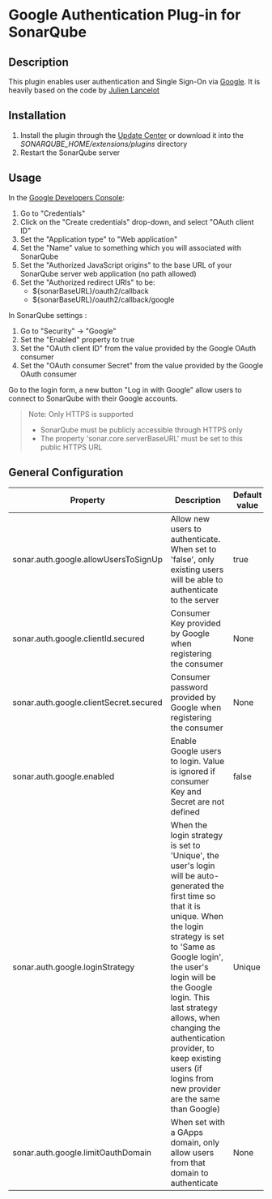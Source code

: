 # Google Authentication Plug-in for SonarQube #

## Description ##
This plugin enables user authentication and Single Sign-On via [Google](https://google.com/).
It is heavily based on the code by [Julien Lancelot](https://github.com/SonarQubeCommunity/sonar-auth-bitbucket)

## Installation ##
1. Install the plugin through the [Update Center](http://docs.sonarqube.org/display/SONAR/Update+Center) or download it into the *SONARQUBE_HOME/extensions/plugins* directory
1. Restart the SonarQube server

## Usage ##
In the [Google Developers Console](https://console.developers.google.com/):
1. Go to "Credentials"
2. Click on the "Create credentials" drop-down, and select "OAuth client ID"
3. Set the "Application type" to "Web application"
4. Set the "Name" value to something which you will associated with SonarQube
5. Set the "Authorized JavaScript origins" to the base URL of your SonarQube server web application (no path allowed)
6. Set the "Authorized redirect URIs" to be:
   * ${sonarBaseURL}/oauth2/callback
   * ${sonarBaseURL}/oauth2/callback/google

In SonarQube settings :
1. Go to "Security" -> "Google"
2. Set the "Enabled" property to true
3. Set the "OAuth client ID" from the value provided by the Google OAuth consumer
4. Set the "OAuth consumer Secret" from the value provided by the Google OAuth consumer

Go to the login form, a new button "Log in with Google" allow users to connect to SonarQube with their Google accounts.

> Note: Only HTTPS is supported
> * SonarQube must be publicly accessible through HTTPS only
> * The property 'sonar.core.serverBaseURL' must be set to this public HTTPS URL

## General Configuration ##

Property | Description | Default value
---------| ----------- | -------------
sonar.auth.google.allowUsersToSignUp|Allow new users to authenticate. When set to 'false', only existing users will be able to authenticate to the server|true
sonar.auth.google.clientId.secured|Consumer Key provided by Google when registering the consumer|None
sonar.auth.google.clientSecret.secured|Consumer password provided by Google when registering the consumer|None
sonar.auth.google.enabled|Enable Google users to login. Value is ignored if consumer Key and Secret are not defined|false
sonar.auth.google.loginStrategy|When the login strategy is set to 'Unique', the user's login will be auto-generated the first time so that it is unique. When the login strategy is set to 'Same as Google login', the user's login will be the Google login. This last strategy allows, when changing the authentication provider, to keep existing users (if logins from new provider are the same than Google)|Unique
sonar.auth.google.limitOauthDomain|When set with a GApps domain, only allow users from that domain to authenticate|None






